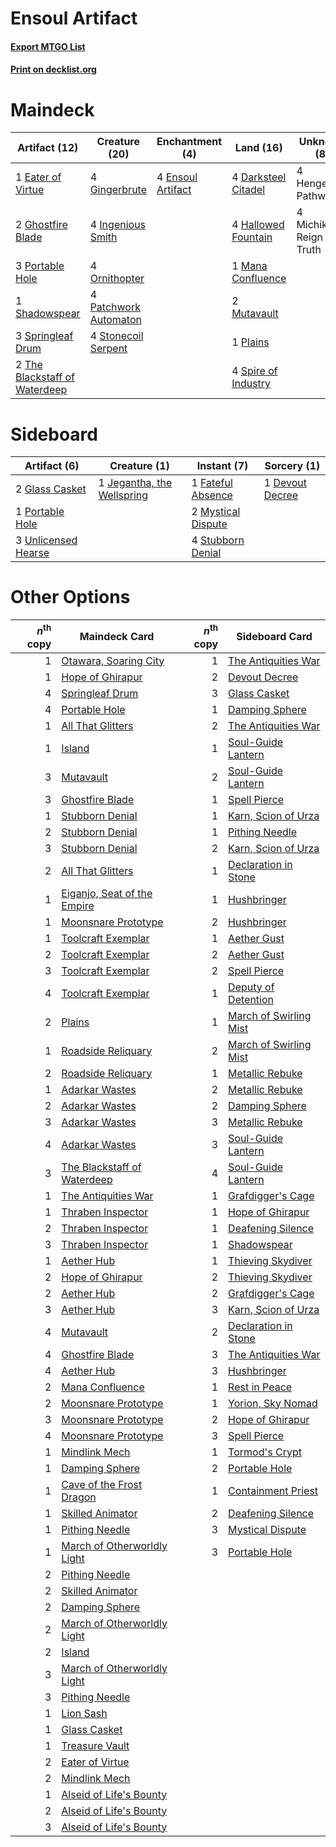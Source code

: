 # Ensoul Artifact

#### [Export MTGO List](../collection/Ensoul%20Artifact/Ensoul%20Artifact.txt)
#### [Print on decklist.org](http://decklist.org/?deckmain=4%09Darksteel%20Citadel%0A1%09Eater%20of%20Virtue%0A4%09Ensoul%20Artifact%0A2%09Ghostfire%20Blade%0A4%09Gingerbrute%0A4%09Hallowed%20Fountain%0A4%09Hengegate%20Pathway%0A4%09Ingenious%20Smith%0A1%09Mana%20Confluence%0A4%09Michiko's%20Reign%20of%20Truth%0A2%09Mutavault%0A4%09Ornithopter%0A4%09Patchwork%20Automaton%0A1%09Plains%0A3%09Portable%20Hole%0A1%09Shadowspear%0A4%09Spire%20of%20Industry%0A3%09Springleaf%20Drum%0A4%09Stonecoil%20Serpent%0A2%09The%20Blackstaff%20of%20Waterdeep&deckside=1%09Devout%20Decree%0A1%09Fateful%20Absence%0A2%09Glass%20Casket%0A1%09Jegantha,%20the%20Wellspring%0A2%09Mystical%20Dispute%0A1%09Portable%20Hole%0A4%09Stubborn%20Denial%0A3%09Unlicensed%20Hearse)
# Maindeck

|                                             Artifact (12)                                              |                                         Creature (20)                                          |                                      Enchantment (4)                                       |                                          Land (16)                                           |       Unknown (8)        |
|--------------------------------------------------------------------------------------------------------|------------------------------------------------------------------------------------------------|--------------------------------------------------------------------------------------------|----------------------------------------------------------------------------------------------|--------------------------|
|1 [Eater of Virtue](http://gatherer.wizards.com/Pages/Card/Details.aspx?multiverseid=548558)            |4 [Gingerbrute](http://gatherer.wizards.com/Pages/Card/Details.aspx?multiverseid=473181)        |4 [Ensoul Artifact](http://gatherer.wizards.com/Pages/Card/Details.aspx?multiverseid=383232)|4 [Darksteel Citadel](http://gatherer.wizards.com/Pages/Card/Details.aspx?multiverseid=389479)|4 Hengegate Pathway       |
|2 [Ghostfire Blade](http://gatherer.wizards.com/Pages/Card/Details.aspx?multiverseid=386545)            |4 [Ingenious Smith](http://gatherer.wizards.com/Pages/Card/Details.aspx?multiverseid=527308)    |                                                                                            |4 [Hallowed Fountain](http://gatherer.wizards.com/Pages/Card/Details.aspx?multiverseid=97071) |4 Michiko's Reign of Truth|
|3 [Portable Hole](http://gatherer.wizards.com/Pages/Card/Details.aspx?multiverseid=527320)              |4 [Ornithopter](http://gatherer.wizards.com/Pages/Card/Details.aspx?multiverseid=129665)        |                                                                                            |1 [Mana Confluence](http://gatherer.wizards.com/Pages/Card/Details.aspx?multiverseid=409573)  |                          |
|1 [Shadowspear](http://gatherer.wizards.com/Pages/Card/Details.aspx?multiverseid=476487)                |4 [Patchwork Automaton](http://gatherer.wizards.com/Pages/Card/Details.aspx?multiverseid=548567)|                                                                                            |2 [Mutavault](http://gatherer.wizards.com/Pages/Card/Details.aspx?multiverseid=370733)        |                          |
|3 [Springleaf Drum](http://gatherer.wizards.com/Pages/Card/Details.aspx?multiverseid=378534)            |4 [Stonecoil Serpent](http://gatherer.wizards.com/Pages/Card/Details.aspx?multiverseid=473197)  |                                                                                            |1 [Plains](http://gatherer.wizards.com/Pages/Card/Details.aspx?multiverseid=439856)           |                          |
|2 [The Blackstaff of Waterdeep](http://gatherer.wizards.com/Pages/Card/Details.aspx?multiverseid=527335)|                                                                                                |                                                                                            |4 [Spire of Industry](http://gatherer.wizards.com/Pages/Card/Details.aspx?multiverseid=423851)|                          |


# Sideboard

|                                         Artifact (6)                                         |                                            Creature (1)                                             |                                         Instant (7)                                         |                                       Sorcery (1)                                        |
|----------------------------------------------------------------------------------------------|-----------------------------------------------------------------------------------------------------|---------------------------------------------------------------------------------------------|------------------------------------------------------------------------------------------|
|2 [Glass Casket](http://gatherer.wizards.com/Pages/Card/Details.aspx?multiverseid=472977)     |1 [Jegantha, the Wellspring](http://gatherer.wizards.com/Pages/Card/Details.aspx?multiverseid=479742)|1 [Fateful Absence](http://gatherer.wizards.com/Pages/Card/Details.aspx?multiverseid=534774) |1 [Devout Decree](http://gatherer.wizards.com/Pages/Card/Details.aspx?multiverseid=466767)|
|1 [Portable Hole](http://gatherer.wizards.com/Pages/Card/Details.aspx?multiverseid=527320)    |                                                                                                     |2 [Mystical Dispute](http://gatherer.wizards.com/Pages/Card/Details.aspx?multiverseid=473020)|                                                                                          |
|3 [Unlicensed Hearse](http://gatherer.wizards.com/Pages/Card/Details.aspx?multiverseid=555447)|                                                                                                     |4 [Stubborn Denial](http://gatherer.wizards.com/Pages/Card/Details.aspx?multiverseid=386673) |                                                                                          |


# Other Options

|*n*<sup>th</sup> copy|                                            Maindeck Card                                             |*n*<sup>th</sup> copy|                                         Sideboard Card                                          |
|--------------------:|------------------------------------------------------------------------------------------------------|--------------------:|-------------------------------------------------------------------------------------------------|
|                    1|[Otawara, Soaring City](http://gatherer.wizards.com/Pages/Card/Details.aspx?multiverseid=548584)      |                    1|[The Antiquities War](http://gatherer.wizards.com/Pages/Card/Details.aspx?multiverseid=442930)   |
|                    1|[Hope of Ghirapur](http://gatherer.wizards.com/Pages/Card/Details.aspx?multiverseid=423821)           |                    2|[Devout Decree](http://gatherer.wizards.com/Pages/Card/Details.aspx?multiverseid=466767)         |
|                    4|[Springleaf Drum](http://gatherer.wizards.com/Pages/Card/Details.aspx?multiverseid=378534)            |                    3|[Glass Casket](http://gatherer.wizards.com/Pages/Card/Details.aspx?multiverseid=472977)          |
|                    4|[Portable Hole](http://gatherer.wizards.com/Pages/Card/Details.aspx?multiverseid=527320)              |                    1|[Damping Sphere](http://gatherer.wizards.com/Pages/Card/Details.aspx?multiverseid=443101)        |
|                    1|[All That Glitters](http://gatherer.wizards.com/Pages/Card/Details.aspx?multiverseid=472964)          |                    2|[The Antiquities War](http://gatherer.wizards.com/Pages/Card/Details.aspx?multiverseid=442930)   |
|                    1|[Island](http://gatherer.wizards.com/Pages/Card/Details.aspx?multiverseid=439857)                     |                    1|[Soul-Guide Lantern](http://gatherer.wizards.com/Pages/Card/Details.aspx?multiverseid=476488)    |
|                    3|[Mutavault](http://gatherer.wizards.com/Pages/Card/Details.aspx?multiverseid=370733)                  |                    2|[Soul-Guide Lantern](http://gatherer.wizards.com/Pages/Card/Details.aspx?multiverseid=476488)    |
|                    3|[Ghostfire Blade](http://gatherer.wizards.com/Pages/Card/Details.aspx?multiverseid=386545)            |                    1|[Spell Pierce](http://gatherer.wizards.com/Pages/Card/Details.aspx?multiverseid=425876)          |
|                    1|[Stubborn Denial](http://gatherer.wizards.com/Pages/Card/Details.aspx?multiverseid=386673)            |                    1|[Karn, Scion of Urza](http://gatherer.wizards.com/Pages/Card/Details.aspx?multiverseid=442889)   |
|                    2|[Stubborn Denial](http://gatherer.wizards.com/Pages/Card/Details.aspx?multiverseid=386673)            |                    1|[Pithing Needle](http://gatherer.wizards.com/Pages/Card/Details.aspx?multiverseid=129526)        |
|                    3|[Stubborn Denial](http://gatherer.wizards.com/Pages/Card/Details.aspx?multiverseid=386673)            |                    2|[Karn, Scion of Urza](http://gatherer.wizards.com/Pages/Card/Details.aspx?multiverseid=442889)   |
|                    2|[All That Glitters](http://gatherer.wizards.com/Pages/Card/Details.aspx?multiverseid=472964)          |                    1|[Declaration in Stone](http://gatherer.wizards.com/Pages/Card/Details.aspx?multiverseid=409750)  |
|                    1|[Eiganjo, Seat of the Empire](http://gatherer.wizards.com/Pages/Card/Details.aspx?multiverseid=548581)|                    1|[Hushbringer](http://gatherer.wizards.com/Pages/Card/Details.aspx?multiverseid=472980)           |
|                    1|[Moonsnare Prototype](http://gatherer.wizards.com/Pages/Card/Details.aspx?multiverseid=548367)        |                    2|[Hushbringer](http://gatherer.wizards.com/Pages/Card/Details.aspx?multiverseid=472980)           |
|                    1|[Toolcraft Exemplar](http://gatherer.wizards.com/Pages/Card/Details.aspx?multiverseid=417605)         |                    1|[Aether Gust](http://gatherer.wizards.com/Pages/Card/Details.aspx?multiverseid=466796)           |
|                    2|[Toolcraft Exemplar](http://gatherer.wizards.com/Pages/Card/Details.aspx?multiverseid=417605)         |                    2|[Aether Gust](http://gatherer.wizards.com/Pages/Card/Details.aspx?multiverseid=466796)           |
|                    3|[Toolcraft Exemplar](http://gatherer.wizards.com/Pages/Card/Details.aspx?multiverseid=417605)         |                    2|[Spell Pierce](http://gatherer.wizards.com/Pages/Card/Details.aspx?multiverseid=425876)          |
|                    4|[Toolcraft Exemplar](http://gatherer.wizards.com/Pages/Card/Details.aspx?multiverseid=417605)         |                    1|[Deputy of Detention](http://gatherer.wizards.com/Pages/Card/Details.aspx?multiverseid=457309)   |
|                    2|[Plains](http://gatherer.wizards.com/Pages/Card/Details.aspx?multiverseid=439856)                     |                    1|[March of Swirling Mist](http://gatherer.wizards.com/Pages/Card/Details.aspx?multiverseid=548358)|
|                    1|[Roadside Reliquary](http://gatherer.wizards.com/Pages/Card/Details.aspx?multiverseid=548585)         |                    2|[March of Swirling Mist](http://gatherer.wizards.com/Pages/Card/Details.aspx?multiverseid=548358)|
|                    2|[Roadside Reliquary](http://gatherer.wizards.com/Pages/Card/Details.aspx?multiverseid=548585)         |                    1|[Metallic Rebuke](http://gatherer.wizards.com/Pages/Card/Details.aspx?multiverseid=423706)       |
|                    1|[Adarkar Wastes](http://gatherer.wizards.com/Pages/Card/Details.aspx?multiverseid=129458)             |                    2|[Metallic Rebuke](http://gatherer.wizards.com/Pages/Card/Details.aspx?multiverseid=423706)       |
|                    2|[Adarkar Wastes](http://gatherer.wizards.com/Pages/Card/Details.aspx?multiverseid=129458)             |                    2|[Damping Sphere](http://gatherer.wizards.com/Pages/Card/Details.aspx?multiverseid=443101)        |
|                    3|[Adarkar Wastes](http://gatherer.wizards.com/Pages/Card/Details.aspx?multiverseid=129458)             |                    3|[Metallic Rebuke](http://gatherer.wizards.com/Pages/Card/Details.aspx?multiverseid=423706)       |
|                    4|[Adarkar Wastes](http://gatherer.wizards.com/Pages/Card/Details.aspx?multiverseid=129458)             |                    3|[Soul-Guide Lantern](http://gatherer.wizards.com/Pages/Card/Details.aspx?multiverseid=476488)    |
|                    3|[The Blackstaff of Waterdeep](http://gatherer.wizards.com/Pages/Card/Details.aspx?multiverseid=527335)|                    4|[Soul-Guide Lantern](http://gatherer.wizards.com/Pages/Card/Details.aspx?multiverseid=476488)    |
|                    1|[The Antiquities War](http://gatherer.wizards.com/Pages/Card/Details.aspx?multiverseid=442930)        |                    1|[Grafdigger's Cage](http://gatherer.wizards.com/Pages/Card/Details.aspx?multiverseid=278452)     |
|                    1|[Thraben Inspector](http://gatherer.wizards.com/Pages/Card/Details.aspx?multiverseid=409784)          |                    1|[Hope of Ghirapur](http://gatherer.wizards.com/Pages/Card/Details.aspx?multiverseid=423821)      |
|                    2|[Thraben Inspector](http://gatherer.wizards.com/Pages/Card/Details.aspx?multiverseid=409784)          |                    1|[Deafening Silence](http://gatherer.wizards.com/Pages/Card/Details.aspx?multiverseid=472972)     |
|                    3|[Thraben Inspector](http://gatherer.wizards.com/Pages/Card/Details.aspx?multiverseid=409784)          |                    1|[Shadowspear](http://gatherer.wizards.com/Pages/Card/Details.aspx?multiverseid=476487)           |
|                    1|[Aether Hub](http://gatherer.wizards.com/Pages/Card/Details.aspx?multiverseid=417815)                 |                    1|[Thieving Skydiver](http://gatherer.wizards.com/Pages/Card/Details.aspx?multiverseid=495618)     |
|                    2|[Hope of Ghirapur](http://gatherer.wizards.com/Pages/Card/Details.aspx?multiverseid=423821)           |                    2|[Thieving Skydiver](http://gatherer.wizards.com/Pages/Card/Details.aspx?multiverseid=495618)     |
|                    2|[Aether Hub](http://gatherer.wizards.com/Pages/Card/Details.aspx?multiverseid=417815)                 |                    2|[Grafdigger's Cage](http://gatherer.wizards.com/Pages/Card/Details.aspx?multiverseid=278452)     |
|                    3|[Aether Hub](http://gatherer.wizards.com/Pages/Card/Details.aspx?multiverseid=417815)                 |                    3|[Karn, Scion of Urza](http://gatherer.wizards.com/Pages/Card/Details.aspx?multiverseid=442889)   |
|                    4|[Mutavault](http://gatherer.wizards.com/Pages/Card/Details.aspx?multiverseid=370733)                  |                    2|[Declaration in Stone](http://gatherer.wizards.com/Pages/Card/Details.aspx?multiverseid=409750)  |
|                    4|[Ghostfire Blade](http://gatherer.wizards.com/Pages/Card/Details.aspx?multiverseid=386545)            |                    3|[The Antiquities War](http://gatherer.wizards.com/Pages/Card/Details.aspx?multiverseid=442930)   |
|                    4|[Aether Hub](http://gatherer.wizards.com/Pages/Card/Details.aspx?multiverseid=417815)                 |                    3|[Hushbringer](http://gatherer.wizards.com/Pages/Card/Details.aspx?multiverseid=472980)           |
|                    2|[Mana Confluence](http://gatherer.wizards.com/Pages/Card/Details.aspx?multiverseid=409573)            |                    1|[Rest in Peace](http://gatherer.wizards.com/Pages/Card/Details.aspx?multiverseid=442021)         |
|                    2|[Moonsnare Prototype](http://gatherer.wizards.com/Pages/Card/Details.aspx?multiverseid=548367)        |                    1|[Yorion, Sky Nomad](http://gatherer.wizards.com/Pages/Card/Details.aspx?multiverseid=479752)     |
|                    3|[Moonsnare Prototype](http://gatherer.wizards.com/Pages/Card/Details.aspx?multiverseid=548367)        |                    2|[Hope of Ghirapur](http://gatherer.wizards.com/Pages/Card/Details.aspx?multiverseid=423821)      |
|                    4|[Moonsnare Prototype](http://gatherer.wizards.com/Pages/Card/Details.aspx?multiverseid=548367)        |                    3|[Spell Pierce](http://gatherer.wizards.com/Pages/Card/Details.aspx?multiverseid=425876)          |
|                    1|[Mindlink Mech](http://gatherer.wizards.com/Pages/Card/Details.aspx?multiverseid=548359)              |                    1|[Tormod's Crypt](http://gatherer.wizards.com/Pages/Card/Details.aspx?multiverseid=389723)        |
|                    1|[Damping Sphere](http://gatherer.wizards.com/Pages/Card/Details.aspx?multiverseid=443101)             |                    2|[Portable Hole](http://gatherer.wizards.com/Pages/Card/Details.aspx?multiverseid=527320)         |
|                    1|[Cave of the Frost Dragon](http://gatherer.wizards.com/Pages/Card/Details.aspx?multiverseid=527540)   |                    1|[Containment Priest](http://gatherer.wizards.com/Pages/Card/Details.aspx?multiverseid=389470)    |
|                    1|[Skilled Animator](http://gatherer.wizards.com/Pages/Card/Details.aspx?multiverseid=447209)           |                    2|[Deafening Silence](http://gatherer.wizards.com/Pages/Card/Details.aspx?multiverseid=472972)     |
|                    1|[Pithing Needle](http://gatherer.wizards.com/Pages/Card/Details.aspx?multiverseid=129526)             |                    3|[Mystical Dispute](http://gatherer.wizards.com/Pages/Card/Details.aspx?multiverseid=473020)      |
|                    1|[March of Otherworldly Light](http://gatherer.wizards.com/Pages/Card/Details.aspx?multiverseid=548321)|                    3|[Portable Hole](http://gatherer.wizards.com/Pages/Card/Details.aspx?multiverseid=527320)         |
|                    2|[Pithing Needle](http://gatherer.wizards.com/Pages/Card/Details.aspx?multiverseid=129526)             |                     |                                                                                                 |
|                    2|[Skilled Animator](http://gatherer.wizards.com/Pages/Card/Details.aspx?multiverseid=447209)           |                     |                                                                                                 |
|                    2|[Damping Sphere](http://gatherer.wizards.com/Pages/Card/Details.aspx?multiverseid=443101)             |                     |                                                                                                 |
|                    2|[March of Otherworldly Light](http://gatherer.wizards.com/Pages/Card/Details.aspx?multiverseid=548321)|                     |                                                                                                 |
|                    2|[Island](http://gatherer.wizards.com/Pages/Card/Details.aspx?multiverseid=439857)                     |                     |                                                                                                 |
|                    3|[March of Otherworldly Light](http://gatherer.wizards.com/Pages/Card/Details.aspx?multiverseid=548321)|                     |                                                                                                 |
|                    3|[Pithing Needle](http://gatherer.wizards.com/Pages/Card/Details.aspx?multiverseid=129526)             |                     |                                                                                                 |
|                    1|[Lion Sash](http://gatherer.wizards.com/Pages/Card/Details.aspx?multiverseid=548319)                  |                     |                                                                                                 |
|                    1|[Glass Casket](http://gatherer.wizards.com/Pages/Card/Details.aspx?multiverseid=472977)               |                     |                                                                                                 |
|                    1|[Treasure Vault](http://gatherer.wizards.com/Pages/Card/Details.aspx?multiverseid=527548)             |                     |                                                                                                 |
|                    2|[Eater of Virtue](http://gatherer.wizards.com/Pages/Card/Details.aspx?multiverseid=548558)            |                     |                                                                                                 |
|                    2|[Mindlink Mech](http://gatherer.wizards.com/Pages/Card/Details.aspx?multiverseid=548359)              |                     |                                                                                                 |
|                    1|[Alseid of Life's Bounty](http://gatherer.wizards.com/Pages/Card/Details.aspx?multiverseid=476252)    |                     |                                                                                                 |
|                    2|[Alseid of Life's Bounty](http://gatherer.wizards.com/Pages/Card/Details.aspx?multiverseid=476252)    |                     |                                                                                                 |
|                    3|[Alseid of Life's Bounty](http://gatherer.wizards.com/Pages/Card/Details.aspx?multiverseid=476252)    |                     |                                                                                                 |

